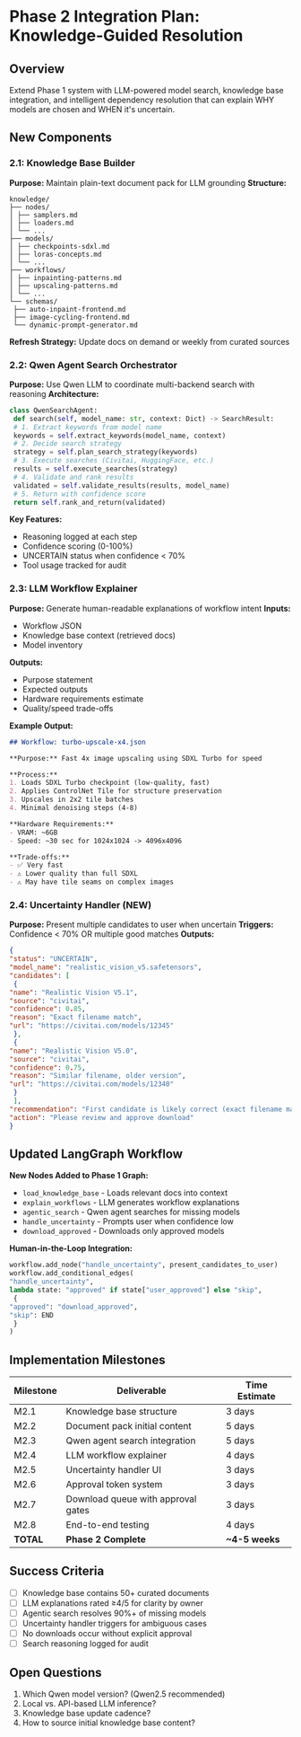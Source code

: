 # Phase 2 Integration Plan: Knowledge-Guided Resolution

## Overview
Extend Phase 1 system with LLM-powered model search, knowledge base integration, and intelligent dependency resolution that can explain WHY models are chosen and WHEN it's uncertain.

## New Components

### 2.1: Knowledge Base Builder
**Purpose:** Maintain plain-text document pack for LLM grounding
**Structure:**
```
knowledge/
├── nodes/
│ ├── samplers.md
│ ├── loaders.md
│ └── ...
├── models/
│ ├── checkpoints-sdxl.md
│ ├── loras-concepts.md
│ └── ...
├── workflows/
│ ├── inpainting-patterns.md
│ ├── upscaling-patterns.md
│ └── ...
└── schemas/
 ├── auto-inpaint-frontend.md
 ├── image-cycling-frontend.md
 └── dynamic-prompt-generator.md
```

**Refresh Strategy:** Update docs on demand or weekly from curated sources

### 2.2: Qwen Agent Search Orchestrator
**Purpose:** Use Qwen LLM to coordinate multi-backend search with reasoning
**Architecture:**
```python
class QwenSearchAgent:
 def search(self, model_name: str, context: Dict) -> SearchResult:
 # 1. Extract keywords from model name
 keywords = self.extract_keywords(model_name, context)
 # 2. Decide search strategy
 strategy = self.plan_search_strategy(keywords)
 # 3. Execute searches (Civitai, HuggingFace, etc.)
 results = self.execute_searches(strategy)
 # 4. Validate and rank results
 validated = self.validate_results(results, model_name)
 # 5. Return with confidence score
 return self.rank_and_return(validated)
```

**Key Features:**
- Reasoning logged at each step
- Confidence scoring (0-100%)
- UNCERTAIN status when confidence < 70%
- Tool usage tracked for audit

### 2.3: LLM Workflow Explainer
**Purpose:** Generate human-readable explanations of workflow intent
**Inputs:**
- Workflow JSON
- Knowledge base context (retrieved docs)
- Model inventory

**Outputs:**
- Purpose statement
- Expected outputs
- Hardware requirements estimate
- Quality/speed trade-offs

**Example Output:**
```markdown
## Workflow: turbo-upscale-x4.json

**Purpose:** Fast 4x image upscaling using SDXL Turbo for speed

**Process:**
1. Loads SDXL Turbo checkpoint (low-quality, fast)
2. Applies ControlNet Tile for structure preservation
3. Upscales in 2x2 tile batches
4. Minimal denoising steps (4-8)

**Hardware Requirements:**
- VRAM: ~6GB
- Speed: ~30 sec for 1024x1024 -> 4096x4096

**Trade-offs:**
- ✅ Very fast
- ⚠️ Lower quality than full SDXL
- ⚠️ May have tile seams on complex images
```

### 2.4: Uncertainty Handler (NEW)
**Purpose:** Present multiple candidates to user when uncertain
**Triggers:** Confidence < 70% OR multiple good matches
**Outputs:**
```json
{
"status": "UNCERTAIN",
"model_name": "realistic_vision_v5.safetensors",
"candidates": [
 {
"name": "Realistic Vision V5.1",
"source": "civitai",
"confidence": 0.85,
"reason": "Exact filename match",
"url": "https://civitai.com/models/12345"
 },
 {
"name": "Realistic Vision V5.0",
"source": "civitai",
"confidence": 0.75,
"reason": "Similar filename, older version",
"url": "https://civitai.com/models/12340"
 }
 ],
"recommendation": "First candidate is likely correct (exact filename match)",
"action": "Please review and approve download"
}
```

## Updated LangGraph Workflow

**New Nodes Added to Phase 1 Graph:**
- `load_knowledge_base` - Loads relevant docs into context
- `explain_workflows` - LLM generates workflow explanations
- `agentic_search` - Qwen agent searches for missing models
- `handle_uncertainty` - Prompts user when confidence low
- `download_approved` - Downloads only approved models

**Human-in-the-Loop Integration:**
```python
workflow.add_node("handle_uncertainty", present_candidates_to_user)
workflow.add_conditional_edges(
"handle_uncertainty",
lambda state: "approved" if state["user_approved"] else "skip",
 {
"approved": "download_approved",
"skip": END
 }
)
```

## Implementation Milestones

| Milestone | Deliverable | Time Estimate |
|-----------|-------------|---------------|
| M2.1 | Knowledge base structure | 3 days |
| M2.2 | Document pack initial content | 5 days |
| M2.3 | Qwen agent search integration | 5 days |
| M2.4 | LLM workflow explainer | 4 days |
| M2.5 | Uncertainty handler UI | 3 days |
| M2.6 | Approval token system | 3 days |
| M2.7 | Download queue with approval gates | 3 days |
| M2.8 | End-to-end testing | 4 days |
| **TOTAL** | **Phase 2 Complete** | **~4-5 weeks** |

## Success Criteria

- [ ] Knowledge base contains 50+ curated documents
- [ ] LLM explanations rated ≥4/5 for clarity by owner
- [ ] Agentic search resolves 90%+ of missing models
- [ ] Uncertainty handler triggers for ambiguous cases
- [ ] No downloads occur without explicit approval
- [ ] Search reasoning logged for audit

## Open Questions

1. Which Qwen model version? (Qwen2.5 recommended)
2. Local vs. API-based LLM inference?
3. Knowledge base update cadence?
4. How to source initial knowledge base content?
```
